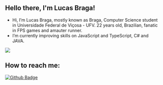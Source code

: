 ## Hello there, I'm Lucas Braga!
- Hi, I’m Lucas Braga, mostly known as Braga, Computer Science student in Universidade Federal de Viçosa - UFV. 22 years old, Brazilian, fanatic in FPS games and amauter runner.
- I’m currently improving skills on JavaScript and TypeScript, C# and JAVA. 

![](https://komarev.com/ghpvc/?username=bragalucas1&color=green)
## How to reach me:
[![Github Badge](https://img.shields.io/badge/LinkedIn-0077B5?style=for-the-badge&logo=linkedin&logoColor=white&link=https://www.linkedin.com/in/lucas-braga-00677b209/)](https://www.linkedin.com/in/lucas-braga-00677b209/) 

<!---
bragalucas1/bragalucas1 is a ✨ special ✨ repository because its `README.md` (this file) appears on your GitHub profile.
You can click the Preview link to take a look at your changes.
--->
